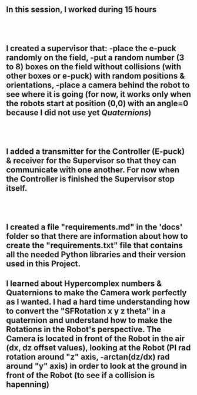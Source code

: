 ## **In this session, I worked during 15 hours**
<br> <br>

## I created a supervisor that: -place the e-puck randomly on the field,  -put a random number (3 to 8) boxes on the field without collisions (with other boxes or e-puck) with random positions & orientations, -place a camera behind the robot to see where it is going (for now, it works only when the robots start at position (0,0) with an angle=0 because I did not use yet *Quaternions*)
<br><br>

## I added a transmitter for the Controller (E-puck) & receiver for the Supervisor so that they can communicate with one another. For now when the Controller is finished the Supervisor stop itself.
<br><br>

## I created a file "requirements.md" in the 'docs' folder so that there are information about how to create the "requirements.txt" file that contains all the needed Python libraries and their version used in this Project.

## I learned about Hypercomplex numbers & Quaternions to make the Camera work perfectly as I wanted. I had a hard time understanding how to convert the "SFRotation x y z theta" in a quaternion and understand how to make the Rotations in the Robot's perspective. The Camera is located in front of the Robot in the air (dx, dz offset values), looking at the Robot (PI rad rotation around "z" axis, -arctan(dz/dx) rad around "y" axis) in order to look at the ground in front of the Robot (to see if a collision is hapenning)